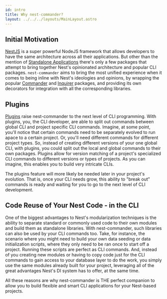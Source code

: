 ```yaml
---
id: intro
title: Why nest-commander?
layout: ../../../layouts/MainLayout.astro
---
```


## Initial Motivation

[NestJS](https://docs.nestjs.com) is a super powerful NodeJS framework that allows developers to
have the same architecture across all their applications. But other than the mention of
[Standalone Applications](https://docs.nestjs.com/standalone-applications) there's only a few
packages that attempt to bring together Nest's opinionated architecture and popular CLI packages.
`nest-commander` aims to bring the most unified experience when it comes to being inline with Nest's
ideologies and opinions, by wrapping the popular [Commander](https://github.com/tj/commander.js) and
[Inquirer](https://github.com/SBoudrias/Inquirer.js) packages, and providing its own decorators for
integration with all the corresponding libraries.

## Plugins

[Plugins](/en/features/plugins) raise nest-commander to the next level of CLI programming. With
plugins, you, the CLI developer, are able to split out commands between global CLI and project
specific CLI commands. Imagine, at some point, you'll notice that certain commands need to be
separately evolved to run apace to a certain project. Or, you'll need different commands for
different project types. So, instead of creating different versions of your one global CLI, with
plugins, you could split out the local and global commands to their own packages. Plugins allow for
version matching of a project's specialized CLI commands to different versions or types of projects.
As you can imagine, this enables you to build very intricate CLIs.

The plugins feature will more likely be needed later in your project's evolution. That is, once your
CLI needs grow, this ability to "break out" commands is ready and waiting for you to go to the next
level of CLI development.

## Code Reuse of Your Nest Code - in the CLI

One of the biggest advantages to Nest's modularization techniques is the ability to separate
standard or commonly used code to their own modules and build them as standalone libraries. With
nest-commander, such libraries can also be used by your CLI commands too. Take, for instance, the
scenario where you might need to build your own data seeding or data initialization scripts, where
they only need to be ran once to start off a project. Running these scripts are perfect as CLI
commands. And, instead of you creating new modules or having to copy code just for the CLI commands
to gain access to your database layer to do the work, you simply use the same modules already built
for your project, leveraging all of the great advantages Nest's DI system has to offer, at the same
time.

All these reasons are why nest-commander is THE perfect companion to allow you to build flexible and
smart CLI applications for your Nest-based projects.
